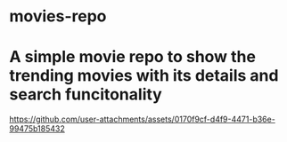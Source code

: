 # movies-repo
# A simple movie repo to show the trending movies with its details and search funcitonality

https://github.com/user-attachments/assets/0170f9cf-d4f9-4471-b36e-99475b185432

